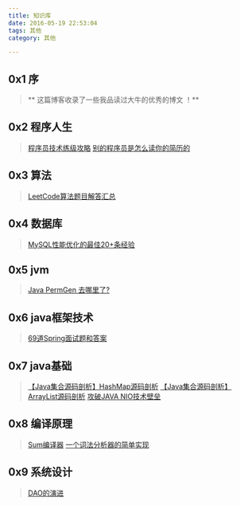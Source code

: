 ```yaml
---
title: 知识库
date: 2016-05-19 22:53:04
tags: 其他
category: 其他

---
```

## 0x1 序
> ** 这篇博客收录了一些我品读过大牛的优秀的博文 ！**
<!-- more-->
## 0x2 程序人生
> [程序员技术练级攻略](http://coolshell.cn/articles/4990.html)
> [别的程序员是怎么读你的简历的](http://coolshell.cn/articles/1695.html)

## 0x3 算法
> [LeetCode算法题目解答汇总](http://www.raychase.net/2763)

## 0x4 数据库
> [MySQL性能优化的最佳20+条经验](http://coolshell.cn/articles/1846.html)

## 0x5 jvm
> [Java PermGen 去哪里了?](http://ifeve.com/java-permgen-removed/)

## 0x6 java框架技术
> [69道Spring面试题和答案](http://ifeve.com/spring-interview-questions-and-answers/)

## 0x7 java基础
> [【Java集合源码剖析】HashMap源码剖析](http://blog.csdn.net/ns_code/article/details/36034955)
> [【Java集合源码剖析】ArrayList源码剖析](http://blog.csdn.net/ns_code/article/details/35568011)
>  [攻破JAVA NIO技术壁垒](http://www.importnew.com/19816.html)

## 0x8 编译原理
> [Sum编译器](http://acbingo.cn/2016/03/29/%E7%BC%96%E8%AF%91%E5%8E%9F%E7%90%86_%E4%B8%AD%E7%A7%91%E5%A4%A7%E5%85%AC%E5%BC%80%E8%AF%BE_%E7%AC%AC%E4%B8%80%E5%8D%95%E5%85%83%E7%BC%96%E8%AF%91%E5%99%A8%E4%BB%8B%E7%BB%8D%E4%BD%9C%E4%B8%9A/)
> [一个词法分析器的简单实现](http://www.kawabangga.com/posts/1147)

## 0x9 系统设计
> [DAO的演进](http://www.raychase.net/730)